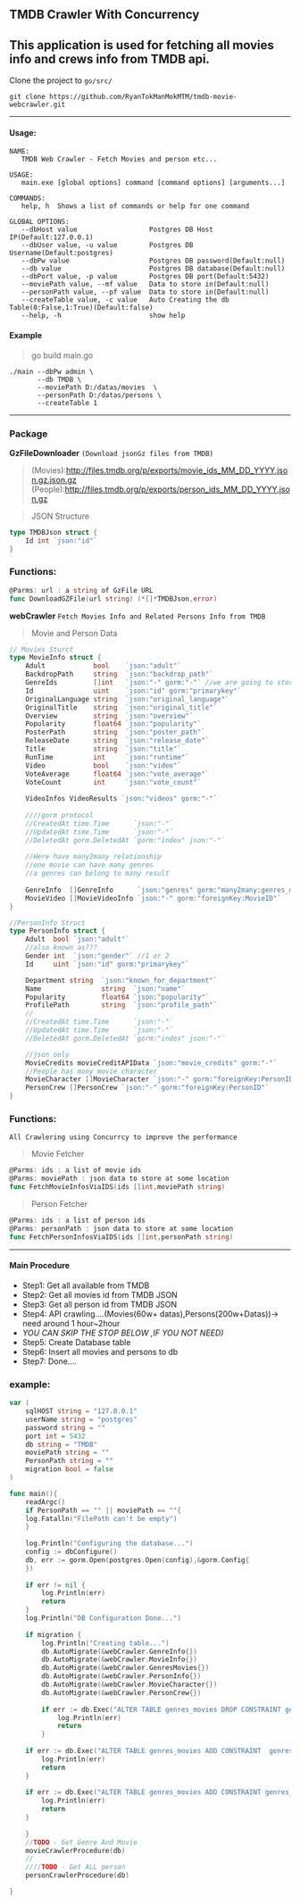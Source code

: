 ## TMDB Crawler With Concurrency 
This application is used for fetching all movies info and crews info from TMDB api.
---
Clone the project to `go/src/`
```git
git clone https://github.com/RyanTokManMokMTM/tmdb-movie-webcrawler.git
```
---
#### Usage:
```CMD
NAME:
   TMDB Web Crawler - Fetch Movies and person etc...                     
                                                                         
USAGE:                                                                   
   main.exe [global options] command [command options] [arguments...]    
                                                                         
COMMANDS:                                                                
   help, h  Shows a list of commands or help for one command             
                                                                         
GLOBAL OPTIONS:                                                          
   --dbHost value                  Postgres DB Host IP(Default:127.0.0.1)
   --dbUser value, -u value        Postgres DB Username(Default:postgres)
   --dbPw value                    Postgres DB password(Default:null)    
   --db value                      Postgres DB database(Default:null)    
   --dbPort value, -p value        Postgres DB port(Default:5432)
   --moviePath value, --mf value   Data to store in(Default:null)
   --personPath value, --pf value  Data to store in(Default:null)
   --createTable value, -c value   Auto Creating the db Table(0:False,1:True)(Default:false)
   --help, -h                      show help
```
#### Example
> go build main.go
``` CMD
./main --dbPw admin \
       --db TMDB \
       --moviePath D:/datas/movies  \
       --personPath D:/datas/persons \
       --createTable 1 
```

---
### Package

**GzFileDownloader**
`(Download jsonGz files from TMDB)`
> (Movies):http://files.tmdb.org/p/exports/movie_ids_MM_DD_YYYY.json.gz.json.gz
> (People):http://files.tmdb.org/p/exports/person_ids_MM_DD_YYYY.json.gz

> JSON Structure  
```go
type TMDBJson struct {
	Id int `json:"id"`
}
```

### Functions:
```go
@Parms: url : a string of GzFile URL
func DownloadGZFile(url string) (*[]*TMDBJson,error)
```

  
**webCrawler** 
`Fetch Movies Info and Related Persons Info from TMDB`  
> Movie and Person Data
```go
// Movies Sturct
type MovieInfo struct {
    Adult            bool    `json:"adult"`
    BackdropPath     string  `json:"backdrop_path"`
    GenreIds         []int   `json:"-" gorm:"-"` //we are going to store it with join table ,ignore that...
    Id               uint    `json:"id" gorm:"primarykey"`
    OriginalLanguage string  `json:"original_language"`
    OriginalTitle    string  `json:"original_title"`
    Overview         string  `json:"overview"`
    Popularity       float64 `json:"popularity"`
    PosterPath       string  `json:"poster_path"`
    ReleaseDate      string  `json:"release_date"`
    Title            string  `json:"title"`
    RunTime          int     `json:"runtime"`
    Video            bool    `json:"video"`
    VoteAverage      float64 `json:"vote_average"`
    VoteCount        int     `json:"vote_count"`
    
    VideoInfos VideoResults `json:"videos" gorm:"-"`
    
    ////gorm protocol
    //CreatedAt time.Time      `json:"-"`
    //UpdatedAt time.Time      `json:"-"`
    //DeletedAt gorm.DeletedAt `gorm:"index" json:"-"`
    
    //Here have many2many relationship
    //one movie can have many genres
    //a genres can belong to many result
    
    GenreInfo  []GenreInfo      `json:"genres" gorm:"many2many:genres_movies"` //json do not contain this info, ignore that
    MovieVideo []MovieVideoInfo `json:"-" gorm:"foreignKey:MovieID"`
}
```
```go
//PersonInfo Struct
type PersonInfo struct {
	Adult  bool `json:"adult"`
	//also known as???
	Gender int  `json:"gender"` //1 or 2
	Id     uint `json:"id" gorm:"primarykey"`

	Department string  `json:"known_for_department"`
	Name               string  `json:"name"`
	Popularity         float64 `json:"popularity"`
	ProfilePath        string  `json:"profile_path"`
	//
	//CreatedAt time.Time      `json:"-"`
	//UpdatedAt time.Time      `json:"-"`
	//DeletedAt gorm.DeletedAt `gorm:"index" json:"-"`

	//json only
	MovieCredits movieCreditAPIData `json:"movie_credits" gorm:"-"`
	//People has many movie character
	MovieCharacter []MovieCharacter `json:"-" gorm:"foreignKey:PersonID"`
	PersonCrew []PersonCrew `json:"-" gorm:"foreignKey:PersonID"`
}
```

### Functions:
`All Crawlering using Concurrcy to improve the performance`  
> Movie Fetcher
```go
@Parms: ids : a list of movie ids
@Parms: moviePath : json data to store at some location
func FetchMovieInfosViaIDS(ids []int,moviePath string)
```
> Person Fetcher
```go
@Parms: ids : a list of person ids
@Parms: personPath : json data to store at some location
func FetchPersonInfosViaIDS(ids []int,personPath string)
```
---
#### Main Procedure
* Step1: Get all available from TMDB
* Step2: Get all movies id from TMDB JSON
* Step3: Get all person id from TMDB JSON
* Step4: API crawling....(Movies(60w+ datas),Persons(200w+Datas))->  need around 1 hour~2hour
* *YOU CAN SKIP THE STOP BELOW ,IF YOU NOT NEED)*
* Step5: Create Database table
* Step6: Insert all movies and persons to db
* Step7: Done....
### example:
```go
var (
    sqlHOST string = "127.0.0.1"
    userName string = "postgres"
    password string = ""
    port int = 5432
    db string = "TMDB"
    moviePath string = ""
    PersonPath string = ""
    migration bool = false
)

func main(){
    readArgc()
    if PersonPath == "" || moviePath == ""{
    log.Fatalln("FilePath can't be empty")
    }
    
    log.Println("Configuring the database...")
    config := dbConfigure()
    db, err := gorm.Open(postgres.Open(config),&gorm.Config{
    })
	
    if err != nil {
        log.Println(err)
        return
    }
    log.Println("DB Configuration Done...")
    
    if migration {
        log.Println("Creating table...")
        db.AutoMigrate(&webCrawler.GenreInfo{})
        db.AutoMigrate(&webCrawler.MovieInfo{})
        db.AutoMigrate(&webCrawler.GenresMovies{})
        db.AutoMigrate(&webCrawler.PersonInfo{})
        db.AutoMigrate(&webCrawler.MovieCharacter{})
        db.AutoMigrate(&webCrawler.PersonCrew{})
        
        if err := db.Exec("ALTER TABLE genres_movies DROP CONSTRAINT genres_movies_pkey").Error ; err != nil {
            log.Println(err)
            return
        }
    
    if err := db.Exec("ALTER TABLE genres_movies ADD CONSTRAINT  genres_movies_unique UNIQUE(genre_info_id,movie_info_id)").Error; err != nil{
        log.Println(err)
        return
	}
    
    if err := db.Exec("ALTER TABLE genres_movies ADD CONSTRAINT genres_movies_pkey PRIMARY KEY (id)").Error ; err != nil{
        log.Println(err)
        return
    }
    
    }
    //TODO - Get Genre And Movie
    movieCrawlerProcedure(db)
    //
    ////TODO - Get ALL person
    personCrawlerProcedure(db)

}
```
